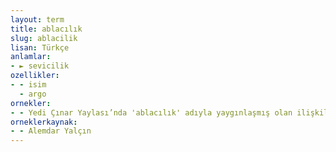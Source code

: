 ```yaml
---
layout: term
title: ablacılık
slug: ablacilik
lisan: Türkçe
anlamlar:
- ► sevicilik
ozellikler:
- - isim
  - argo
ornekler:
- - Yedi Çınar Yaylası’nda 'ablacılık' adıyla yaygınlaşmış olan ilişkilerden söz edildiğini görüyoruz.
orneklerkaynak:
- - Alemdar Yalçın
---
```

